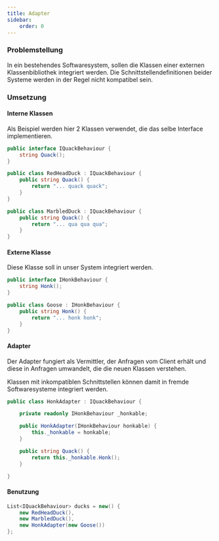 ```yaml
---
title: Adapter
sidebar:
    order: 0
---
```


### Problemstellung

In ein bestehendes Softwaresystem, sollen die Klassen einer externen Klassenbibliothek integriert werden. Die Schnittstellendefinitionen beider Systeme werden in der Regel nicht kompatibel sein.

### Umsetzung

#### Interne Klassen

Als Beispiel werden hier 2 Klassen verwendet, die das selbe Interface implementieren.

```csharp
public interface IQuackBehaviour {
    string Quack();
}

public class RedHeadDuck : IQuackBehaviour {
    public string Quack() {
        return "... quack quack";
    }
}

public class MarbledDuck : IQuackBehaviour {
    public string Quack() {
        return "... qua qua qua";
    }
}
```

#### Externe Klasse

Diese Klasse soll in unser System integriert werden.

```csharp
public interface IHonkBehaviour {
    string Honk();
}

public class Goose : IHonkBehaviour {
    public string Honk() {
        return "... honk honk";
    }
}
```

#### Adapter

Der Adapter fungiert als Vermittler, der Anfragen vom Client erhält und diese in Anfragen umwandelt, die die neuen Klassen verstehen.

Klassen mit inkompatiblen Schnittstellen können damit in fremde Softwaresysteme integriert werden.

```csharp
public class HonkAdapter : IQuackBehaviour {

    private readonly IHonkBehaviour _honkable;

    public HonkAdapter(IHonkBehaviour honkable) {
        this._honkable = honkable;
    }

    public string Quack() {
        return this._honkable.Honk();
    }

}
```

#### Benutzung

```csharp
List<IQuackBehaviour> ducks = new() {
    new RedHeadDuck(),
    new MarbledDuck(),
    new HonkAdapter(new Goose())
};
```
